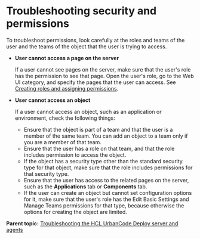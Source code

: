 # Troubleshooting security and permissions

To troubleshoot permissions, look carefully at the roles and teams of the user and the teams of the object that the user is trying to access.

-   **User cannot access a page on the server**

    If a user cannot see pages on the server, make sure that the user's role has the permission to see that page. Open the user's role, go to the Web UI category, and specify the pages that the user can access. See [Creating roles and assigning permissions](../../com.ibm.udeploy.admin.doc/topics/security_roles_create.md).

-   **User cannot access an object**

    If a user cannot access an object, such as an application or environment, check the following things:

    -   Ensure that the object is part of a team and that the user is a member of the same team. You can add an object to a team only if you are a member of that team.
    -   Ensure that the user has a role on that team, and that the role includes permission to access the object.
    -   If the object has a security type other than the standard security type for that object, make sure that the role includes permissions for that security type.
    -   Ensure that the user has access to the related pages on the server, such as the **Applications** tab or **Components** tab.
    -   If the user can create an object but cannot set configuration options for it, make sure that the user's role has the Edit Basic Settings and Manage Teams permissions for that type, because otherwise the options for creating the object are limited.

**Parent topic:** [Troubleshooting the HCL UrbanCode Deploy server and agents](../topics/trouble_serveragents_ov.md)

